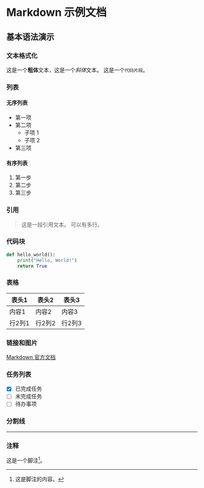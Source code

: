 # Markdown 示例文档

## 基本语法演示

### 文本格式化
这是一个**粗体**文本，这是一个*斜体*文本。
这是一个`代码片段`。

### 列表
#### 无序列表
- 第一项
- 第二项
  - 子项 1
  - 子项 2
- 第三项

#### 有序列表
1. 第一步
2. 第二步
3. 第三步

### 引用
> 这是一段引用文本。
> 可以有多行。

### 代码块
```python
def hello_world():
    print("Hello, World!")
    return True
```

### 表格
| 表头1 | 表头2 | 表头3 |
|-------|-------|-------|
| 内容1 | 内容2 | 内容3 |
| 行2列1| 行2列2| 行2列3|

### 链接和图片
[Markdown 官方文档](https://www.markdownguide.org)

### 任务列表
- [x] 已完成任务
- [ ] 未完成任务
- [ ] 待办事项

### 分割线
---

### 注释
这是一个脚注[^1]。

[^1]: 这是脚注的内容。 